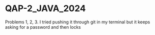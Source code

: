 # QAP-2_JAVA_2024
Problems 1, 2, 3. I tried pushing it through git in my terminal but it keeps asking for a password and then locks
